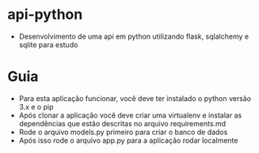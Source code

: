 # api-python
* Desenvolvimento de uma api em python utilizando flask, sqlalchemy e sqlite para estudo

# Guia

* Para esta aplicação funcionar, você deve ter instalado o python versão 3.x e o pip
* Após clonar a aplicação você deve criar uma virtualenv e instalar as dependências que estão descritas no arquivo requirements.md
* Rode o arquivo models.py primeiro para criar o banco de dados
* Após isso rode o arquivo app.py para a aplicação rodar localmente
